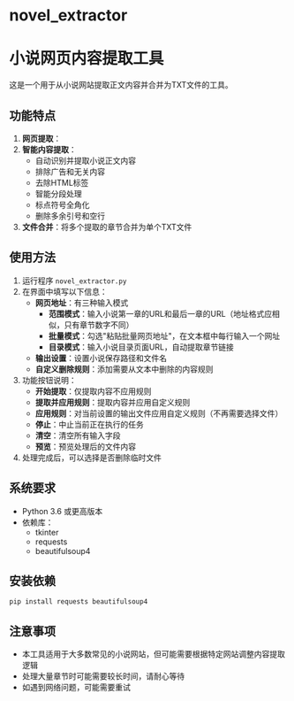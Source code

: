 # novel_extractor
# 小说网页内容提取工具

这是一个用于从小说网站提取正文内容并合并为TXT文件的工具。

## 功能特点

1. **网页提取**：
2. **智能内容提取**：
   - 自动识别并提取小说正文内容
   - 排除广告和无关内容
   - 去除HTML标签
   - 智能分段处理
   - 标点符号全角化
   - 删除多余引号和空行
3. **文件合并**：将多个提取的章节合并为单个TXT文件

## 使用方法

1. 运行程序 `novel_extractor.py`
2. 在界面中填写以下信息：
   - **网页地址**：有三种输入模式
     - **范围模式**：输入小说第一章的URL和最后一章的URL（地址格式应相似，只有章节数字不同）
     - **批量模式**：勾选"粘贴批量网页地址"，在文本框中每行输入一个网址
     - **目录模式**：输入小说目录页面URL，自动提取章节链接
   - **输出设置**：设置小说保存路径和文件名
   - **自定义删除规则**：添加需要从文本中删除的内容规则
3. 功能按钮说明：
   - **开始提取**：仅提取内容不应用规则
   - **提取并应用规则**：提取内容并应用自定义规则
   - **应用规则**：对当前设置的输出文件应用自定义规则（不再需要选择文件）
   - **停止**：中止当前正在执行的任务
   - **清空**：清空所有输入字段
   - **预览**：预览处理后的文件内容
4. 处理完成后，可以选择是否删除临时文件

## 系统要求

- Python 3.6 或更高版本
- 依赖库：
  - tkinter
  - requests
  - beautifulsoup4

## 安装依赖

```
pip install requests beautifulsoup4
```

## 注意事项

- 本工具适用于大多数常见的小说网站，但可能需要根据特定网站调整内容提取逻辑
- 处理大量章节时可能需要较长时间，请耐心等待
- 如遇到网络问题，可能需要重试
